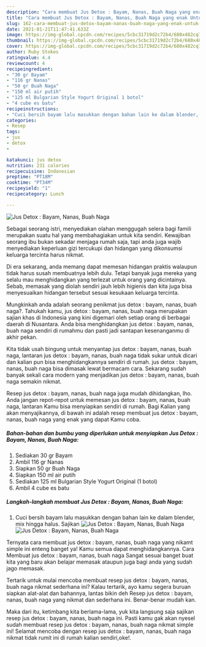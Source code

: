 ```yaml
---
description: "Cara membuat Jus Detox : Bayam, Nanas, Buah Naga yang enak Untuk Jualan"
title: "Cara membuat Jus Detox : Bayam, Nanas, Buah Naga yang enak Untuk Jualan"
slug: 162-cara-membuat-jus-detox-bayam-nanas-buah-naga-yang-enak-untuk-jualan
date: 2021-01-21T11:47:41.633Z
image: https://img-global.cpcdn.com/recipes/5cbc31719d2c72b4/680x482cq70/jus-detox-bayam-nanas-buah-naga-foto-resep-utama.jpg
thumbnail: https://img-global.cpcdn.com/recipes/5cbc31719d2c72b4/680x482cq70/jus-detox-bayam-nanas-buah-naga-foto-resep-utama.jpg
cover: https://img-global.cpcdn.com/recipes/5cbc31719d2c72b4/680x482cq70/jus-detox-bayam-nanas-buah-naga-foto-resep-utama.jpg
author: Ruby Stokes
ratingvalue: 4.4
reviewcount: 4
recipeingredient:
- "30 gr Bayam"
- "116 gr Nanas"
- "50 gr Buah Naga"
- "150 ml air putih"
- "125 ml Bulgarian Style Yogurt Original 1 botol"
- "4 cube es batu"
recipeinstructions:
- "Cuci bersih bayam lalu masukkan dengan bahan lain ke dalam blender, mix hingga halus. Sajikan"
categories:
- Resep
tags:
- jus
- detox
- 

katakunci: jus detox  
nutrition: 231 calories
recipecuisine: Indonesian
preptime: "PT18M"
cooktime: "PT34M"
recipeyield: "1"
recipecategory: Lunch

---
```



![Jus Detox : Bayam, Nanas, Buah Naga](https://img-global.cpcdn.com/recipes/5cbc31719d2c72b4/680x482cq70/jus-detox-bayam-nanas-buah-naga-foto-resep-utama.jpg)

Sebagai seorang istri, menyediakan olahan menggugah selera bagi famili merupakan suatu hal yang membahagiakan untuk kita sendiri. Kewajiban seorang ibu bukan sekadar menjaga rumah saja, tapi anda juga wajib menyediakan keperluan gizi tercukupi dan hidangan yang dikonsumsi keluarga tercinta harus nikmat.

Di era  sekarang, anda memang dapat memesan hidangan praktis walaupun tidak harus susah membuatnya lebih dulu. Tetapi banyak juga mereka yang selalu mau menghidangkan yang terlezat untuk orang yang dicintainya. Sebab, memasak yang diolah sendiri jauh lebih higienis dan kita juga bisa menyesuaikan hidangan tersebut sesuai kesukaan keluarga tercinta. 



Mungkinkah anda adalah seorang penikmat jus detox : bayam, nanas, buah naga?. Tahukah kamu, jus detox : bayam, nanas, buah naga merupakan sajian khas di Indonesia yang kini digemari oleh setiap orang di berbagai daerah di Nusantara. Anda bisa menghidangkan jus detox : bayam, nanas, buah naga sendiri di rumahmu dan pasti jadi santapan kesenanganmu di akhir pekan.

Kita tidak usah bingung untuk menyantap jus detox : bayam, nanas, buah naga, lantaran jus detox : bayam, nanas, buah naga tidak sukar untuk dicari dan kalian pun bisa menghidangkannya sendiri di rumah. jus detox : bayam, nanas, buah naga bisa dimasak lewat bermacam cara. Sekarang sudah banyak sekali cara modern yang menjadikan jus detox : bayam, nanas, buah naga semakin nikmat.

Resep jus detox : bayam, nanas, buah naga juga mudah dihidangkan, lho. Anda jangan repot-repot untuk memesan jus detox : bayam, nanas, buah naga, lantaran Kamu bisa menyiapkan sendiri di rumah. Bagi Kalian yang akan menyajikannya, di bawah ini adalah resep membuat jus detox : bayam, nanas, buah naga yang enak yang dapat Kamu coba.

<!--inarticleads1-->

##### Bahan-bahan dan bumbu yang diperlukan untuk menyiapkan Jus Detox : Bayam, Nanas, Buah Naga:

1. Sediakan 30 gr Bayam
1. Ambil 116 gr Nanas
1. Siapkan 50 gr Buah Naga
1. Siapkan 150 ml air putih
1. Sediakan 125 ml Bulgarian Style Yogurt Original (1 botol)
1. Ambil 4 cube es batu




<!--inarticleads2-->

##### Langkah-langkah membuat Jus Detox : Bayam, Nanas, Buah Naga:

1. Cuci bersih bayam lalu masukkan dengan bahan lain ke dalam blender, mix hingga halus. Sajikan
<img src="https://img-global.cpcdn.com/steps/48ca17969f06a2f2/160x128cq70/jus-detox-bayam-nanas-buah-naga-langkah-memasak-1-foto.jpg" alt="Jus Detox : Bayam, Nanas, Buah Naga"><img src="https://img-global.cpcdn.com/steps/b9abc542fc55d355/160x128cq70/jus-detox-bayam-nanas-buah-naga-langkah-memasak-1-foto.jpg" alt="Jus Detox : Bayam, Nanas, Buah Naga">



Ternyata cara membuat jus detox : bayam, nanas, buah naga yang nikamt simple ini enteng banget ya! Kamu semua dapat menghidangkannya. Cara Membuat jus detox : bayam, nanas, buah naga Sangat sesuai banget buat kita yang baru akan belajar memasak ataupun juga bagi anda yang sudah jago memasak.

Tertarik untuk mulai mencoba membuat resep jus detox : bayam, nanas, buah naga nikmat sederhana ini? Kalau tertarik, ayo kamu segera buruan siapkan alat-alat dan bahannya, lantas bikin deh Resep jus detox : bayam, nanas, buah naga yang nikmat dan sederhana ini. Benar-benar mudah kan. 

Maka dari itu, ketimbang kita berlama-lama, yuk kita langsung saja sajikan resep jus detox : bayam, nanas, buah naga ini. Pasti kamu gak akan nyesel sudah membuat resep jus detox : bayam, nanas, buah naga nikmat simple ini! Selamat mencoba dengan resep jus detox : bayam, nanas, buah naga nikmat tidak rumit ini di rumah kalian sendiri,oke!.


